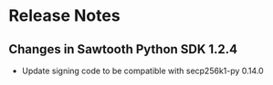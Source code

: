 # Release Notes

## Changes in Sawtooth Python SDK 1.2.4

* Update signing code to be compatible with secp256k1-py 0.14.0
